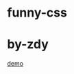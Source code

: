 # funny-css
# by-zdy
[demo](https://zzzzzzdy.github.io/funny-css/%E5%A5%87%E5%A6%99%E7%9A%84%E5%A4%B4%E5%83%8F%E7%89%B9%E6%95%88/demo.html)   
